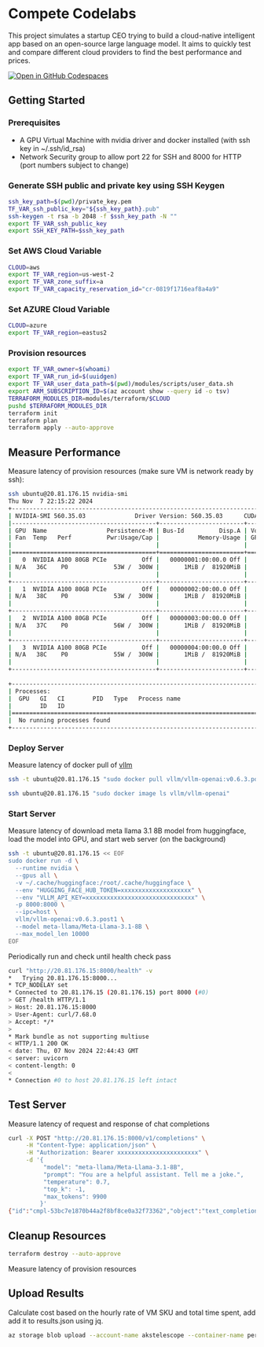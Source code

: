 # Compete Codelabs

This project simulates a startup CEO trying to build a cloud-native intelligent app based on an open-source large language model. It aims to quickly test and compare different cloud providers to find the best performance and prices.

[![Open in GitHub Codespaces](https://github.com/codespaces/badge.svg)](https://github.com/codespaces/new?repo=Azure-Samples/compete-labs)

## Getting Started

### Prerequisites

* A GPU Virtual Machine with nvidia driver and docker installed (with ssh key in ~/.ssh/id_rsa)
* Network Security group to allow port 22 for SSH and 8000 for HTTP (port numbers subject to change)

### Generate SSH public and private key using SSH Keygen
```bash
ssh_key_path=$(pwd)/private_key.pem
TF_VAR_ssh_public_key="${ssh_key_path}.pub"
ssh-keygen -t rsa -b 2048 -f $ssh_key_path -N ""
export TF_VAR_ssh_public_key
export SSH_KEY_PATH=$ssh_key_path
```

### Set AWS Cloud Variable
```bash
CLOUD=aws
export TF_VAR_region=us-west-2
export TF_VAR_zone_suffix=a
export TF_VAR_capacity_reservation_id="cr-0819f1716eaf8a4a9"
```
### Set AZURE Cloud Variable
```bash
CLOUD=azure
export TF_VAR_region=eastus2
```

### Provision resources
```bash
export TF_VAR_owner=$(whoami)
export TF_VAR_run_id=$(uuidgen)
export TF_VAR_user_data_path=$(pwd)/modules/scripts/user_data.sh
export ARM_SUBSCRIPTION_ID=$(az account show --query id -o tsv)
TERRAFORM_MODULES_DIR=modules/terraform/$CLOUD
pushd $TERRAFORM_MODULES_DIR
terraform init
terraform plan
terraform apply --auto-approve
```

## Measure Performance
Measure latency of provision resources (make sure VM is network ready by ssh):
```bash
ssh ubuntu@20.81.176.15 nvidia-smi
Thu Nov  7 22:15:22 2024       
+-----------------------------------------------------------------------------------------+
| NVIDIA-SMI 560.35.03              Driver Version: 560.35.03      CUDA Version: 12.6     |
|-----------------------------------------+------------------------+----------------------+
| GPU  Name                 Persistence-M | Bus-Id          Disp.A | Volatile Uncorr. ECC |
| Fan  Temp   Perf          Pwr:Usage/Cap |           Memory-Usage | GPU-Util  Compute M. |
|                                         |                        |               MIG M. |
|=========================================+========================+======================|
|   0  NVIDIA A100 80GB PCIe          Off |   00000001:00:00.0 Off |                    0 |
| N/A   36C    P0             53W /  300W |       1MiB /  81920MiB |      0%      Default |
|                                         |                        |             Disabled |
+-----------------------------------------+------------------------+----------------------+
|   1  NVIDIA A100 80GB PCIe          Off |   00000002:00:00.0 Off |                    0 |
| N/A   38C    P0             53W /  300W |       1MiB /  81920MiB |      0%      Default |
|                                         |                        |             Disabled |
+-----------------------------------------+------------------------+----------------------+
|   2  NVIDIA A100 80GB PCIe          Off |   00000003:00:00.0 Off |                    0 |
| N/A   37C    P0             56W /  300W |       1MiB /  81920MiB |      0%      Default |
|                                         |                        |             Disabled |
+-----------------------------------------+------------------------+----------------------+
|   3  NVIDIA A100 80GB PCIe          Off |   00000004:00:00.0 Off |                    0 |
| N/A   38C    P0             55W /  300W |       1MiB /  81920MiB |      0%      Default |
|                                         |                        |             Disabled |
+-----------------------------------------+------------------------+----------------------+
                                                                                         
+-----------------------------------------------------------------------------------------+
| Processes:                                                                              |
|  GPU   GI   CI        PID   Type   Process name                              GPU Memory |
|        ID   ID                                                               Usage      |
|=========================================================================================|
|  No running processes found                                                             |
+-----------------------------------------------------------------------------------------+
```

### Deploy Server
Measure latency of docker pull of [vllm](https://github.com/vllm-project/vllm)
```bash
ssh -t ubuntu@20.81.176.15 "sudo docker pull vllm/vllm-openai:v0.6.3.post1"
```

```bash
ssh ubuntu@20.81.176.15 "sudo docker image ls vllm/vllm-openai"
```

### Start Server
Measure latency of download meta llama 3.1 8B model from huggingface, load the model into GPU, and start web server (on the background)
```bash
ssh -t ubuntu@20.81.176.15 << EOF
sudo docker run -d \
  --runtime nvidia \
  --gpus all \
  -v ~/.cache/huggingface:/root/.cache/huggingface \
  --env "HUGGING_FACE_HUB_TOKEN=xxxxxxxxxxxxxxxxxxxx" \
  --env "VLLM_API_KEY=xxxxxxxxxxxxxxxxxxxxxxxxxxxxxxx" \
  -p 8000:8000 \
  --ipc=host \
  vllm/vllm-openai:v0.6.3.post1 \
  --model meta-llama/Meta-Llama-3.1-8B \
  --max_model_len 10000
EOF
```

Periodically run and check until health check pass
```bash
curl "http://20.81.176.15:8000/health" -v
*   Trying 20.81.176.15:8000...
* TCP_NODELAY set
* Connected to 20.81.176.15 (20.81.176.15) port 8000 (#0)
> GET /health HTTP/1.1
> Host: 20.81.176.15:8000
> User-Agent: curl/7.68.0
> Accept: */*
> 
* Mark bundle as not supporting multiuse
< HTTP/1.1 200 OK
< date: Thu, 07 Nov 2024 22:44:43 GMT
< server: uvicorn
< content-length: 0
< 
* Connection #0 to host 20.81.176.15 left intact
```

## Test Server
Measure latency of request and response of chat completions
```bash
curl -X POST "http://20.81.176.15:8000/v1/completions" \
     -H "Content-Type: application/json" \
     -H "Authorization: Bearer xxxxxxxxxxxxxxxxxxxxxxx" \
     -d '{
          "model": "meta-llama/Meta-Llama-3.1-8B",
          "prompt": "You are a helpful assistant. Tell me a joke.",
          "temperature": 0.7,
          "top_k": -1,
          "max_tokens": 9900
         }'
{"id":"cmpl-53bc7e1870b44a2f8bf8ce0a32f73362","object":"text_completion","created":1731019602,"model":"meta-llama/Meta-Llama-3.1-8B","choices":[{"index":0,"text":" It's your turn. The man was surprised when he saw the monkey dancing. The old man is still alive. I still don't know what happened. When will the singer arrive in Japan? We can't wait any longer. You'd better hurry up. I know that he's a good man. We have to do it.\nI wonder what'll happen next. I am not used to sleeping in a chair. You know what you have to do. The only thing that can stop a bad guy with a gun is a good guy with a gun. The doctor cured him of his cold. We don't have time to do that. I'm not a brain surgeon. I'm an astronaut. It seemed like a good idea at the time. We were just talking about you. The train arrived at the station promptly at 8:00.\nI'll be there for you. I'm not trying to stop you. I'm going to try to stay here. They got married in secret. The earthquake was destructive. Pratapwant was only trying to help you. I never wanted to do this again. I don't know if he's still alive. I think you're right. It looked like they were arguing.\nYou have to pay the bill. We had to make some difficult decisions. I know how to do that. They told me that too. He's a good boy. I have no idea what you're talking about. I should've known better than to trust you. He was annoyed at his friend. The girl entered the room and closed the door behind her. I hope you bring your family.\nWe'll never know the truth. You're not careful. I was just as surprised as you. You actually found them? You're very beautiful. She was terribly affected by the death of her father. The present government is likely to be overthrown. I'm trying to concentrate. My wife is pregnant with triplets. I'm a little scared.\nI didn't know that you were a doctor. I don't know what to do about that. We're already too late. I'm not very good, I'm afraid. He's had a pretty hard time. Don't worry. I'll be there. I'm just going to get some coffee. The engine gives out 20 horsepower. I'm getting out of here! I don't want to stay here any longer!\nI don't like the new car. I just don't want to go there alone. Why didn't you tell me you were going to do that? I'm a little nervous, too. I'm really trying to help. He was drunk. I haven't seen you for a long time. I'm not the one who called you. I have one. I don't know what we can do now. The movie starts at 8:00.\nI don't have the strength. I told you I'd help you. I'll do whatever you want me to do. I've never met anyone who can speak French as well as you. It's a good plan. The dog barked at the cat. I was wrong. I was a fool. I had no choice. I'm not kidding. The baseball game was called off because of the rain.\nDon't make me do that. You have made up your mind. I'm not sure. I'd like to talk to you about that some more. I can't describe how beautiful she looked. I don't have to do anything. If you don't want to, there's no need to. They're very happy. Don't pay any attention to her. She is studying English at the moment.\nI didn't see you. It was indeed a great pleasure to see you. He's still a child. The country's growth rate has been negative. I'm sorry. You can't come with me. He's doing well. Let's all sing. I'm not going to talk to you anymore. No one can escape death. I didn't know that you could speak French.\nShe was a very beautiful lady. Your work is excellent. This is a good idea, but we have to do it right. A woman's place is in the home. You're a good person. I'm not sure if I can do it. What was I supposed to do? There's no easy way to say this. I don't like him right now. I have enough money to buy this car.","logprobs":null,"finish_reason":"stop","stop_reason":null,"prompt_logprobs":null}],"usage":{"prompt_tokens":12,"total_tokens":918,"completion_tokens":906}}
```

## Cleanup Resources
```bash
terraform destroy --auto-approve
```

Measure latency of provision resources

## Upload Results
Calculate cost based on the hourly rate of VM SKU and total time spent, add add it to results.json using jq.
```bash
az storage blob upload --account-name akstelescope --container-name perf-eval --name compete-codelabs --file results.json
```
